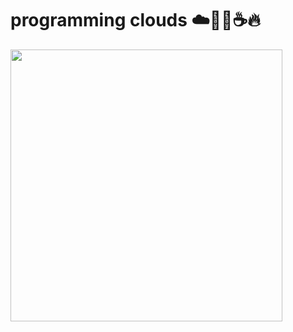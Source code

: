 # programming clouds ☁️🧑‍💻☕️🔥 
<img src="https://user-images.githubusercontent.com/349328/87306827-e4660680-c518-11ea-9135-2a598a128eac.jpg" width=435/>
